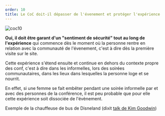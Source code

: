```yaml
---
order: 10
title: Le CoC doit-il dépasser de l'évenement et protéger l'expérience plus que l'espace ?
---
```


![coc10](https://raw.githubusercontent.com/Julia-barbelane/reflexions/master/photos/code-of-conduct/coc-10.png)

**Oui, il doit être garant d'un "sentiment de sécurité" tout au long de l'expérience** qui commence dès le moment où la personne rentre en relation avec la communauté de l'évenement, c'est à dire dès la première visite sur le site.

Cette expérience s'étend ensuite et continue en dehors du contexte propre des conf, c'est à dire dans les informelles, lors des soirées communautaires, dans les lieux dans lesquelles la personne loge et se nourrit.

En effet, si une femme se fait embêter pendant une soirée informelle par et avec des personnes de la conférence, il est peu probable que pour elle cette expérience soit dissociée de l'évènement.

Exemple de la chauffeuse de bus de Disneland (dixit [talk de Kim Goodwin](https://vimeo.com/124397756))
